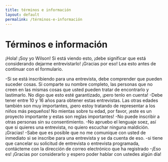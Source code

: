 ```yaml
---
title: términos e información
layout: default
permalink: /términos-e-información
---
```



# Términos e información
¡Hola! ¡Soy yo Wilson! Si está viendo esto, ¡debe significar que está considerando dejarme entrevistarlo! ¡Gracias por eso! Lea esto antes de continuar con el formulario.

-Si se está inscribiendo para una entrevista, debe comprender que pueden suceder cosas. Si comparte su nombre completo, las personas que no creen en las mismas cosas que usted pueden tratar de encontrarlo y lastimarlo. No digo que esto esté garantizado, ¡pero tenlo en cuenta!
-Debe tener entre 10 y 16 años para obtener estas entrevistas. Las otras edades también son muy importantes, ¡pero estoy tratando de representar a los niños más pequeños! No mientas sobre tu edad, por favor, ¡este es un proyecto importante y estas son reglas importantes!
-No puede inscribir a otras personas sin su consentimiento.
-No apruebo el lenguaje soez, así que si quieres una entrevista, no quiero escuchar ninguna maldición. ¡Gracias!
-Sabe que es posible que no me comunique con usted de inmediato si se inscribe para una entrevista y se da cuenta de eso.
-si tiene que cancelar su solicitud de entrevista o entrevista programada, contácteme con la dirección de correo electrónico que ha registrado
-¡Eso es! ¡Gracias por considerarlo y espero poder hablar con ustedes algún día!
